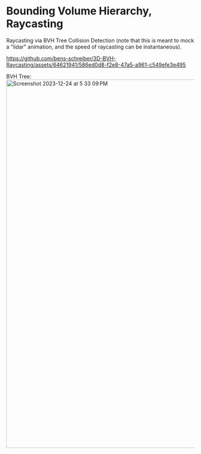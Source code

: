 # Bounding Volume Hierarchy, Raycasting

Raycasting via BVH Tree Collision Detection (note that this is meant to mock a "lidar" animation, and the speed of raycasting can be instantaneous).

https://github.com/bens-schreiber/3D-BVH-Raycasting/assets/64621941/586ed0d8-f2e8-47a5-a961-c549efe3e495




BVH Tree:
<img width="983" alt="Screenshot 2023-12-24 at 5 33 09 PM" src="https://github.com/bens-schreiber/3D-BVH-Raytracing/assets/64621941/add53fb6-348b-4f8b-a85d-9ef379eb3a8e">

